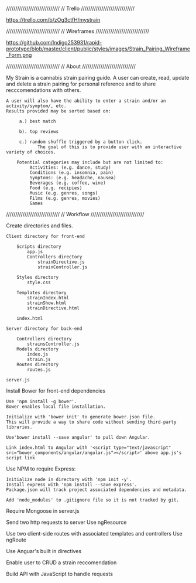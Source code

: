 /////////////////////////////
// 		 Trello
/////////////////////////////

https://trello.com/b/zOg3ctfH/mystrain


/////////////////////////////
//  	Wireframes
/////////////////////////////

https://github.com/Indigo253931/rapid-prototype/blob/master/client/public/styles/images/Strain_Pairing_Wireframe_Form.png

/////////////////////////////
// 		 About
/////////////////////////////

My Strain is a cannabis strain pairing guide. 
	A user can create, read, update and delete a strain pairing for personal reference and to share recccomendations with others. 
 
 	A user will also have the ability to enter a strain and/or an activity/symptom/, etc. 
	Results provided may be sorted based on:

		 a.) best match 

		 b). top reviews

		 c.) random shuffle triggered by a button click.
		  		The goal of this is to provide user with an interactive variety of choices. 

		Potential categories may include but are not limited to:
			 Activities: (e.g. dance, study) 
			 Conditions (e.g. insomnia, pain)
			 Symptoms: (e.g. headache, nausea)
			 Beverages (e.g. coffee, wine)
			 Food (e.g. recipies)
			 Music (e.g. genres, songs)
			 Films (e.g. genres, movies)
			 Games 


/////////////////////////////
//  	Workflow
/////////////////////////////

Create directories and files.

	Client directory for front-end

		Scripts directory
			app.js
			Controllers directory
				strainDirective.js
				strainController.js

		Styles directory
			style.css

		Templates directory
			strainIndex.html
			strainShow.html
			strainDirective.html
			
		index.html

	Server directory for back-end

		Controllers directory
			strainsController.js
		Models directory
			index.js
			strain.js
		Routes directory
			routes.js

	server.js


Install Bower for front-end dependencies 
	
	Use 'npm install -g bower'. 
	Bower enables local file installation. 
	
	Initialize with 'bower init' to generate bower.json file. 
	This will provide a way to share code without sending third-party libraries.

	Use'bower install --save angular' to pull down Angular.

	Link index.html to Angular with '<script type="text/javascript" src="bower_components/angular/angular.js"></script>' above app.js's script link

Use NPM to require Express:
	
	Initialize node in directory with 'npm init -y'.
	Install express with 'npm install --save express'.
	Package.json will track project associated dependencies and metadata.
	
	Add 'node_modules' to .gitignore file so it is not tracked by git.

Require Mongoose in server.js


Send two http requests to server
	Use ngResource

Use two client-side routes with associated templates and controllers
	Use ngRoute

Use Anguar's built in directives

Enable user to CRUD a strain reccomendation

Build API with JavaScript to handle requests

